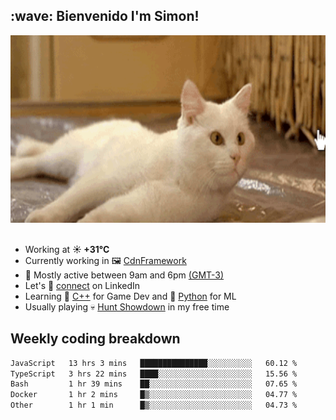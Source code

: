 <h2>:wave: <b>Bienvenido I'm Simon!&nbsp;</b></h2>

<section>
  <img src="./static/banner.gif" height=300 width=1000>
</section>

<br>

<ul>
  <li>
		<!--START_SECTION:weather-->
		Working at <b>☀️   +31°C</b>
		<!--END_SECTION:weather-->
  </li>
  <li>
    Currently working in 🖼️&nbsp;<a href=https://github.com/snapverse/cdn-framework target=_blank>CdnFramework</a>
  </li>
  <li>
    🚩 Mostly active between 9am and 6pm <a href=https://onlinealarmkur.com/world/es target=_blank>(GMT-3)</a>
  </li>
  <li>
    Let's 🔗&nbsp;<a href=https://www.linkedin.com/in/itsimmons target=_blank>connect</a> on LinkedIn
  </li>
  <li>
    Learning 👴&nbsp;<a href=https://images3.memedroid.com/images/UPLOADED755/65f2bce6734f6.webp target=_blank>C++</a> for Game Dev and 🐍&nbsp;<a href=https://qph.cf2.quoracdn.net/main-qimg-4472b6229cb75bf66ab531f3ebd4f975-lq target=_blank>Python</a> for ML
  </li>
  <li>
    Usually playing 💀&nbsp;<a href=https://www.huntshowdown.com target=_blank>Hunt Showdown</a> in my free time
  </li>
</ul>

<h2><b>Weekly coding breakdown </b></h2>

<!--START_SECTION:waka-->

```txt
JavaScript   13 hrs 3 mins   ███████████████░░░░░░░░░░   60.12 %
TypeScript   3 hrs 22 mins   ████░░░░░░░░░░░░░░░░░░░░░   15.56 %
Bash         1 hr 39 mins    ██░░░░░░░░░░░░░░░░░░░░░░░   07.65 %
Docker       1 hr 2 mins     █▒░░░░░░░░░░░░░░░░░░░░░░░   04.77 %
Other        1 hr 1 min      █▒░░░░░░░░░░░░░░░░░░░░░░░   04.73 %
```

<!--END_SECTION:waka-->
